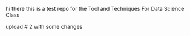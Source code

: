 hi  there
this is a test repo for the Tool and Techniques For Data Science Class

upload # 2 with some changes
